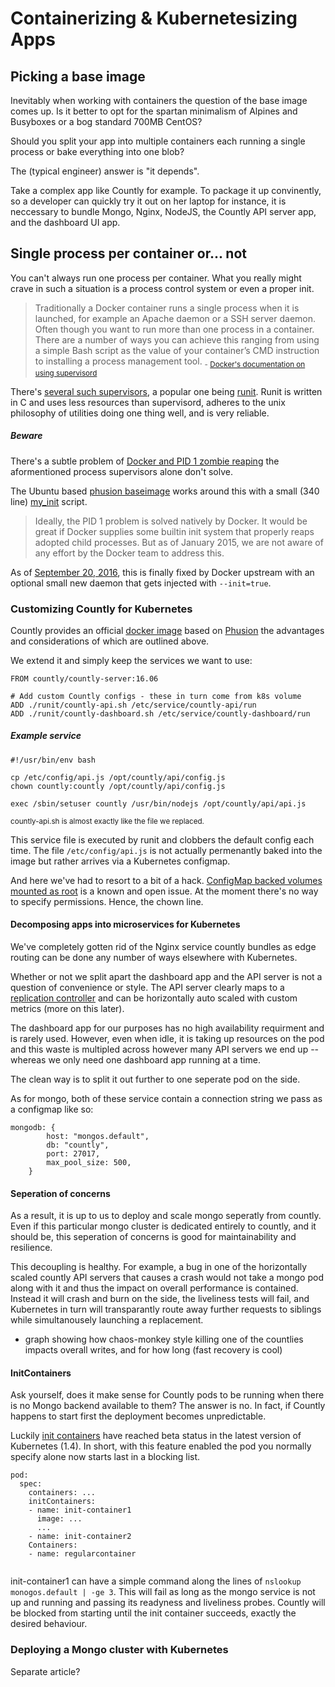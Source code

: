 # Containerizing & Kubernetesizing Apps

## Picking a base image

Inevitably when working with containers the question of the base image comes up. Is it better to opt for the spartan minimalism of Alpines and Busyboxes or a bog standard 700MB CentOS?

Should you split your app into multiple containers each running a single process or bake everything into one blob?

The (typical engineer) answer is "it depends".

Take a complex app like Countly for example. To package it up convinently, so a developer can quickly try it out on her laptop for instance, it is neccessary to bundle Mongo, Nginx, NodeJS, the Countly API server app, and the dashboard UI app.

## Single process per container or... not

You can't always run one process per container. What you really might crave in such a situation is a process control system or even a proper init. 

> Traditionally a Docker container runs a single process when it is launched, for example an Apache daemon or a SSH server daemon. Often though you want to run more than one process in a container. There are a number of ways you can achieve this ranging from using a simple Bash script as the value of your container’s CMD instruction to installing a process management tool. <sub>- [Docker's documentation on using supervisord](https://docs.docker.com/engine/admin/using_supervisord/)</sub>

There's [several such supervisors](http://centos-vn.blogspot.com/2014/06/daemon-showdown-upstart-vs-runit-vs.html), a popular one being [runit](http://smarden.org/runit/). Runit is written in C and uses less resources than supervisord, adheres to the unix philosophy of utilities doing one thing well, and is very reliable.

##### Beware

There's a subtle problem of [Docker and PID 1 zombie reaping](http://blog.phusion.nl/2015/01/20/docker-and-the-pid-1-zombie-reaping-problem/) the aformentioned process supervisors alone don't solve. 

The Ubuntu based [phusion baseimage](http://phusion.github.io/baseimage-docker/) works around this with a small (340 line) [my_init](https://github.com/phusion/baseimage-docker/blob/rel-0.9.16/image/bin/my_init) script.

>Ideally, the PID 1 problem is solved natively by Docker. It would be great if Docker supplies some builtin init system that properly reaps adopted child processes. But as of January 2015, we are not aware of any effort by the Docker team to address this.

As of [September 20, 2016](https://github.com/docker/docker/pull/26061), this is finally fixed by Docker upstream with an optional small new daemon that gets injected with ```--init=true```.

### Customizing Countly for Kubernetes

Countly provides an official [docker image](https://hub.docker.com/r/countly/countly-server/) based on [Phusion](http://phusion.github.io/baseimage-docker/) the advantages and considerations of which are outlined above.

We extend it and simply keep the services we want to use:

```
FROM countly/countly-server:16.06

# Add custom Countly configs - these in turn come from k8s volume
ADD ./runit/countly-api.sh /etc/service/countly-api/run
ADD ./runit/countly-dashboard.sh /etc/service/countly-dashboard/run
```

##### Example service

```
#!/usr/bin/env bash

cp /etc/config/api.js /opt/countly/api/config.js
chown countly:countly /opt/countly/api/config.js

exec /sbin/setuser countly /usr/bin/nodejs /opt/countly/api/api.js
```
<sub>countly-api.sh is almost exactly like the file we replaced.</sub>

This service file is executed by runit and clobbers the default config each time. The file `/etc/config/api.js` is not actually permenantly baked into the image but rather arrives via a Kubernetes configmap.

And here we've had to resort to a bit of a hack. [ConfigMap backed volumes mounted as root](https://github.com/cncf/demo/issues/28) is a known and open issue. At the moment there's no way to specify permissions. Hence, the chown line.

#### Decomposing apps into microservices for Kubernetes

We've completely gotten rid of the Nginx service countly bundles as edge routing can be done any number of ways elsewhere with Kubernetes.

Whether or not we split apart the dashboard app and the API server is not a question of convenience or style. The API server clearly maps to a [replication controller](http://kubernetes.io/docs/user-guide/replication-controller/) and can be horizontally auto scaled with custom metrics (more on this later).

The dashboard app for our purposes has no high availability requirment and is rarely used. However, even when idle, it is taking up resources on the pod and this waste is multipled across however many API servers we end up -- whereas we only need one dashboard app running at a time.

The clean way is to split it out further to one seperate pod on the side.

As for mongo, both of these service contain a connection string we pass as a configmap like so:

```
mongodb: {
        host: "mongos.default",
        db: "countly",
        port: 27017,
        max_pool_size: 500,
    }
```


#### Seperation of concerns 

As a result, it is up to us to deploy and scale mongo seperatly from countly. Even if this particular mongo cluster is dedicated entirely to countly, and it should be, this seperation of concerns is good for maintainability and resilience. 

This decoupling is healthy. For example, a bug in one of the horizontally scaled countly API servers that causes a crash would not take a mongo pod along with it and thus the impact on overall performance is contained. Instead it will crash and burn on the side, the liveliness tests will fail, and Kubernetes in turn will transparantly route away further requests to siblings while simultanousely launching a replacement. 

- graph showing how chaos-monkey style killing one of the countlies impacts overall writes, and for how long (fast recovery is cool)

#### InitContainers

Ask yourself, does it make sense for Countly pods to be running when there is no Mongo backend available to them? The answer is no. In fact, if Countly happens to start first the deployment becomes unpredictable.

Luckily [init containers](https://github.com/kubernetes/kubernetes/blob/release-1.4/docs/proposals/container-init.md) have reached beta status in the latest version of Kubernetes (1.4). In short, with this feature enabled the pod you normally specify alone now starts last in a blocking list.

```
pod:
  spec:
    containers: ...
    initContainers:
    - name: init-container1
      image: ...
      ...
    - name: init-container2
    Containers:
    - name: regularcontainer
    
```

init-container1 can have a simple command along the lines of `nslookup monogos.default | -ge 3`. This will fail as long as the mongo service is not up and running and passing its readyness and liveliness probes. Countly will be blocked from starting until the init container succeeds, exactly the desired behaviour. 

### Deploying a Mongo cluster with Kubernetes

Separate article?